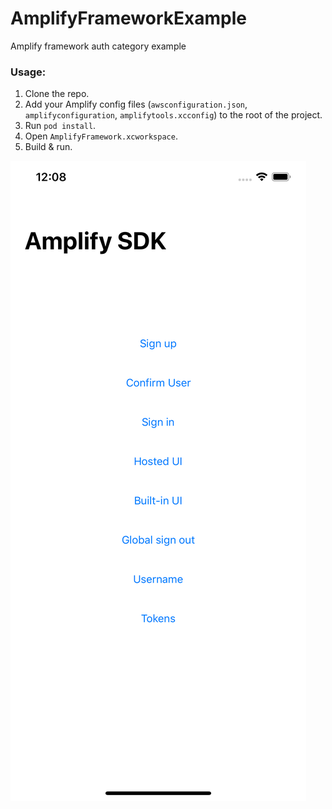 # AmplifyFrameworkExample
Amplify framework auth category example

### Usage:
1. Clone the repo.
2. Add your Amplify config files (`awsconfiguration.json`, `amplifyconfiguration`, `amplifytools.xcconfig`) to the root of the project.
3. Run `pod install`.
4. Open `AmplifyFramework.xcworkspace`.
5. Build & run.

![APP UI](./README_IMAGES/UI.png?raw=true "UI")
